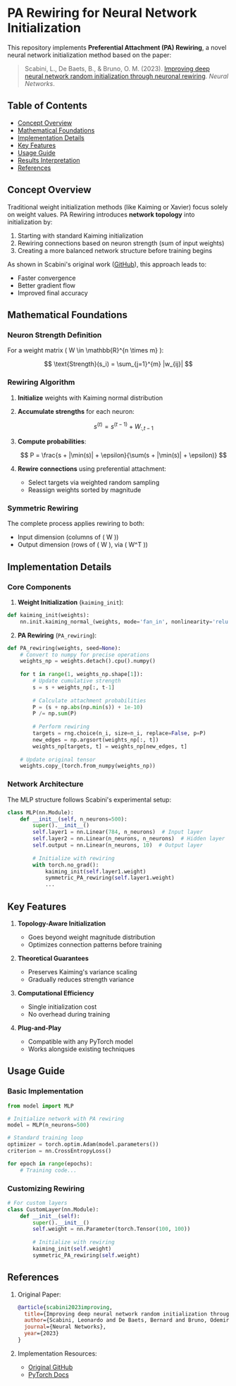 # PA Rewiring for Neural Network Initialization

This repository implements **Preferential Attachment (PA) Rewiring**, a novel neural network initialization method based on the paper:

> Scabini, L., De Baets, B., & Bruno, O. M. (2023). [Improving deep neural network random initialization through neuronal rewiring](https://arxiv.org/abs/2303.01507). *Neural Networks*.

## Table of Contents
- [Concept Overview](#concept-overview)
- [Mathematical Foundations](#mathematical-foundations)
- [Implementation Details](#implementation-details)
- [Key Features](#key-features)
- [Usage Guide](#usage-guide)
- [Results Interpretation](#results-interpretation)
- [References](#references)

## Concept Overview

Traditional weight initialization methods (like Kaiming or Xavier) focus solely on weight values. PA Rewiring introduces **network topology** into initialization by:

1. Starting with standard Kaiming initialization
2. Rewiring connections based on neuron strength (sum of input weights)
3. Creating a more balanced network structure before training begins

As shown in Scabini's original work ([GitHub](https://github.com/scabini/PArewiring_weights/tree/main)), this approach leads to:

- Faster convergence
- Better gradient flow
- Improved final accuracy

## Mathematical Foundations

### Neuron Strength Definition
For a weight matrix \( W \in \mathbb{R}^{n \times m} \):

$$
\text{Strength}(s_i) = \sum_{j=1}^{m} |w_{ij}|
$$

### Rewiring Algorithm
1. **Initialize** weights with Kaiming normal distribution
2. **Accumulate strengths** for each neuron:

   $$
   s^{(t)} = s^{(t-1)} + W_{:,t-1}
   $$
   
4. **Compute probabilities**:
   
   $$
   P = \frac{s + |\min(s)| + \epsilon}{\sum(s + |\min(s)| + \epsilon)}
   $$
   
6. **Rewire connections** using preferential attachment:
   - Select targets via weighted random sampling
   - Reassign weights sorted by magnitude

### Symmetric Rewiring
The complete process applies rewiring to both:
- Input dimension (columns of \( W \))
- Output dimension (rows of \( W \), via \( W^T \))

## Implementation Details

### Core Components

1. **Weight Initialization** (`kaiming_init`):
```python
def kaiming_init(weights):
    nn.init.kaiming_normal_(weights, mode='fan_in', nonlinearity='relu')
```

2. **PA Rewiring** (`PA_rewiring`):
```python
def PA_rewiring(weights, seed=None):
    # Convert to numpy for precise operations
    weights_np = weights.detach().cpu().numpy()
    
    for t in range(1, weights_np.shape[1]):
        # Update cumulative strength
        s = s + weights_np[:, t-1]
        
        # Calculate attachment probabilities
        P = (s + np.abs(np.min(s)) + 1e-10)
        P /= np.sum(P)
        
        # Perform rewiring
        targets = rng.choice(n_i, size=n_i, replace=False, p=P)
        new_edges = np.argsort(weights_np[:, t])
        weights_np[targets, t] = weights_np[new_edges, t]
    
    # Update original tensor
    weights.copy_(torch.from_numpy(weights_np))
```

### Network Architecture
The MLP structure follows Scabini's experimental setup:
```python
class MLP(nn.Module):
    def __init__(self, n_neurons=500):
        super().__init__()
        self.layer1 = nn.Linear(784, n_neurons)  # Input layer
        self.layer2 = nn.Linear(n_neurons, n_neurons)  # Hidden layer
        self.output = nn.Linear(n_neurons, 10)  # Output layer
        
        # Initialize with rewiring
        with torch.no_grad():
            kaiming_init(self.layer1.weight)
            symmetric_PA_rewiring(self.layer1.weight)
            ...
```

## Key Features

1. **Topology-Aware Initialization**
   - Goes beyond weight magnitude distribution
   - Optimizes connection patterns before training

2. **Theoretical Guarantees**
   - Preserves Kaiming's variance scaling
   - Gradually reduces strength variance

3. **Computational Efficiency**
   - Single initialization cost
   - No overhead during training

4. **Plug-and-Play**
   - Compatible with any PyTorch model
   - Works alongside existing techniques

## Usage Guide

### Basic Implementation
```python
from model import MLP

# Initialize network with PA rewiring
model = MLP(n_neurons=500)

# Standard training loop
optimizer = torch.optim.Adam(model.parameters())
criterion = nn.CrossEntropyLoss()

for epoch in range(epochs):
    # Training code...
```

### Customizing Rewiring
```python
# For custom layers
class CustomLayer(nn.Module):
    def __init__(self):
        super().__init__()
        self.weight = nn.Parameter(torch.Tensor(100, 100))
        
        # Initialize with rewiring
        kaiming_init(self.weight)
        symmetric_PA_rewiring(self.weight)
```

## References

1. Original Paper:
   ```bibtex
   @article{scabini2023improving,
     title={Improving deep neural network random initialization through neuronal rewiring},
     author={Scabini, Leonardo and De Baets, Bernard and Bruno, Odemir M},
     journal={Neural Networks},
     year={2023}
   }
   ```

2. Implementation Resources:
   - [Original GitHub](https://github.com/scabini/PArewiring_weights)
   - [PyTorch Docs](https://pytorch.org/docs/stable/nn.init.html)
